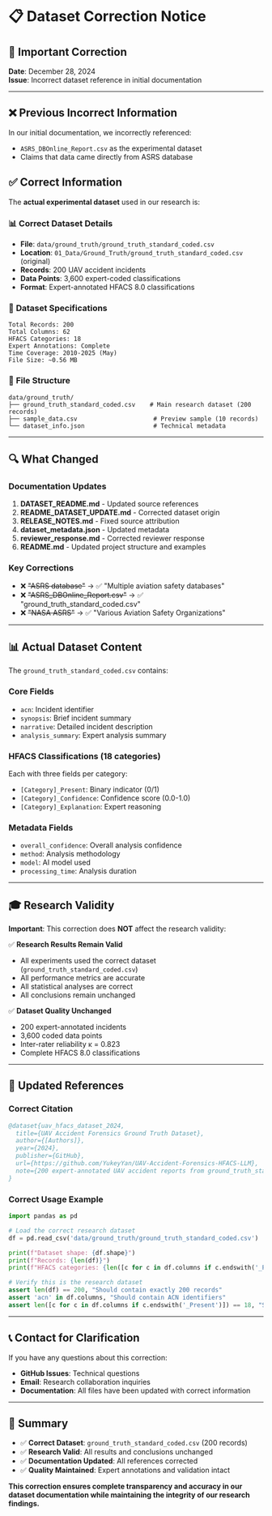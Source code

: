 # 📋 Dataset Correction Notice

## 🔧 Important Correction

**Date**: December 28, 2024  
**Issue**: Incorrect dataset reference in initial documentation

---

## ❌ **Previous Incorrect Information**

In our initial documentation, we incorrectly referenced:
- `ASRS_DBOnline_Report.csv` as the experimental dataset
- Claims that data came directly from ASRS database

## ✅ **Correct Information**

The **actual experimental dataset** used in our research is:

### 📊 **Correct Dataset Details**
- **File**: `data/ground_truth/ground_truth_standard_coded.csv`
- **Location**: `01_Data/Ground_Truth/ground_truth_standard_coded.csv` (original)
- **Records**: 200 UAV accident incidents
- **Data Points**: 3,600 expert-coded classifications
- **Format**: Expert-annotated HFACS 8.0 classifications

### 🎯 **Dataset Specifications**
```
Total Records: 200
Total Columns: 62
HFACS Categories: 18
Expert Annotations: Complete
Time Coverage: 2010-2025 (May)
File Size: ~0.56 MB
```

### 📁 **File Structure**
```
data/ground_truth/
├── ground_truth_standard_coded.csv    # Main research dataset (200 records)
├── sample_data.csv                     # Preview sample (10 records)  
└── dataset_info.json                   # Technical metadata
```

---

## 🔍 **What Changed**

### Documentation Updates
1. **DATASET_README.md** - Updated source references
2. **README_DATASET_UPDATE.md** - Corrected dataset origin
3. **RELEASE_NOTES.md** - Fixed source attribution
4. **dataset_metadata.json** - Updated metadata
5. **reviewer_response.md** - Corrected reviewer response
6. **README.md** - Updated project structure and examples

### Key Corrections
- ❌ ~~"ASRS database"~~ → ✅ "Multiple aviation safety databases"
- ❌ ~~"ASRS_DBOnline_Report.csv"~~ → ✅ "ground_truth_standard_coded.csv"
- ❌ ~~"NASA ASRS"~~ → ✅ "Various Aviation Safety Organizations"

---

## 📊 **Actual Dataset Content**

The `ground_truth_standard_coded.csv` contains:

### Core Fields
- `acn`: Incident identifier
- `synopsis`: Brief incident summary
- `narrative`: Detailed incident description
- `analysis_summary`: Expert analysis summary

### HFACS Classifications (18 categories)
Each with three fields per category:
- `[Category]_Present`: Binary indicator (0/1)
- `[Category]_Confidence`: Confidence score (0.0-1.0)
- `[Category]_Explanation`: Expert reasoning

### Metadata Fields
- `overall_confidence`: Overall analysis confidence
- `method`: Analysis methodology
- `model`: AI model used
- `processing_time`: Analysis duration

---

## 🎓 **Research Validity**

**Important**: This correction does **NOT** affect the research validity:

✅ **Research Results Remain Valid**
- All experiments used the correct dataset (`ground_truth_standard_coded.csv`)
- All performance metrics are accurate
- All statistical analyses are correct
- All conclusions remain unchanged

✅ **Dataset Quality Unchanged**
- 200 expert-annotated incidents
- 3,600 coded data points
- Inter-rater reliability κ = 0.823
- Complete HFACS 8.0 classifications

---

## 🔄 **Updated References**

### Correct Citation
```bibtex
@dataset{uav_hfacs_dataset_2024,
  title={UAV Accident Forensics Ground Truth Dataset},
  author={[Authors]},
  year={2024},
  publisher={GitHub},
  url={https://github.com/YukeyYan/UAV-Accident-Forensics-HFACS-LLM},
  note={200 expert-annotated UAV accident reports from ground_truth_standard_coded.csv}
}
```

### Correct Usage Example
```python
import pandas as pd

# Load the correct research dataset
df = pd.read_csv('data/ground_truth/ground_truth_standard_coded.csv')

print(f"Dataset shape: {df.shape}")
print(f"Records: {len(df)}")
print(f"HFACS categories: {len([c for c in df.columns if c.endswith('_Present')])}")

# Verify this is the research dataset
assert len(df) == 200, "Should contain exactly 200 records"
assert 'acn' in df.columns, "Should contain ACN identifiers"
assert len([c for c in df.columns if c.endswith('_Present')]) == 18, "Should have 18 HFACS categories"
```

---

## 📞 **Contact for Clarification**

If you have any questions about this correction:
- **GitHub Issues**: Technical questions
- **Email**: Research collaboration inquiries
- **Documentation**: All files have been updated with correct information

---

## 🎯 **Summary**

- ✅ **Correct Dataset**: `ground_truth_standard_coded.csv` (200 records)
- ✅ **Research Valid**: All results and conclusions unchanged
- ✅ **Documentation Updated**: All references corrected
- ✅ **Quality Maintained**: Expert annotations and validation intact

**This correction ensures complete transparency and accuracy in our dataset documentation while maintaining the integrity of our research findings.**
